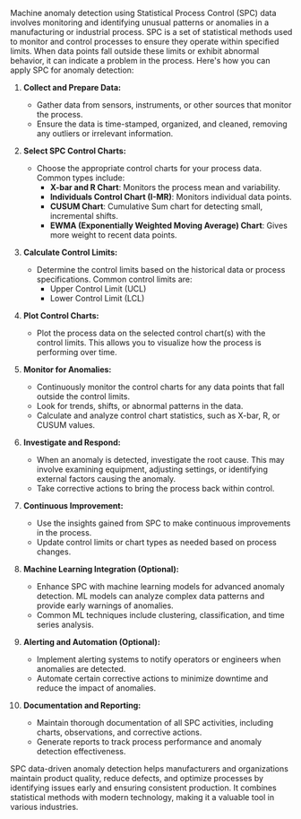 
Machine anomaly detection using Statistical Process Control (SPC) data involves monitoring and identifying unusual patterns or anomalies in a manufacturing or industrial process. SPC is a set of statistical methods used to monitor and control processes to ensure they operate within specified limits. When data points fall outside these limits or exhibit abnormal behavior, it can indicate a problem in the process. Here's how you can apply SPC for anomaly detection:

1. **Collect and Prepare Data:**
   - Gather data from sensors, instruments, or other sources that monitor the process.
   - Ensure the data is time-stamped, organized, and cleaned, removing any outliers or irrelevant information.

2. **Select SPC Control Charts:**
   - Choose the appropriate control charts for your process data. Common types include:
     - **X-bar and R Chart**: Monitors the process mean and variability.
     - **Individuals Control Chart (I-MR)**: Monitors individual data points.
     - **CUSUM Chart**: Cumulative Sum chart for detecting small, incremental shifts.
     - **EWMA (Exponentially Weighted Moving Average) Chart**: Gives more weight to recent data points.

3. **Calculate Control Limits:**
   - Determine the control limits based on the historical data or process specifications. Common control limits are:
     - Upper Control Limit (UCL)
     - Lower Control Limit (LCL)

4. **Plot Control Charts:**
   - Plot the process data on the selected control chart(s) with the control limits. This allows you to visualize how the process is performing over time.

5. **Monitor for Anomalies:**
   - Continuously monitor the control charts for any data points that fall outside the control limits.
   - Look for trends, shifts, or abnormal patterns in the data.
   - Calculate and analyze control chart statistics, such as X-bar, R, or CUSUM values.

6. **Investigate and Respond:**
   - When an anomaly is detected, investigate the root cause. This may involve examining equipment, adjusting settings, or identifying external factors causing the anomaly.
   - Take corrective actions to bring the process back within control.

7. **Continuous Improvement:**
   - Use the insights gained from SPC to make continuous improvements in the process.
   - Update control limits or chart types as needed based on process changes.

8. **Machine Learning Integration (Optional):**
   - Enhance SPC with machine learning models for advanced anomaly detection. ML models can analyze complex data patterns and provide early warnings of anomalies.
   - Common ML techniques include clustering, classification, and time series analysis.

9. **Alerting and Automation (Optional):**
   - Implement alerting systems to notify operators or engineers when anomalies are detected.
   - Automate certain corrective actions to minimize downtime and reduce the impact of anomalies.

10. **Documentation and Reporting:**
    - Maintain thorough documentation of all SPC activities, including charts, observations, and corrective actions.
    - Generate reports to track process performance and anomaly detection effectiveness.

SPC data-driven anomaly detection helps manufacturers and organizations maintain product quality, reduce defects, and optimize processes by identifying issues early and ensuring consistent production. It combines statistical methods with modern technology, making it a valuable tool in various industries.
